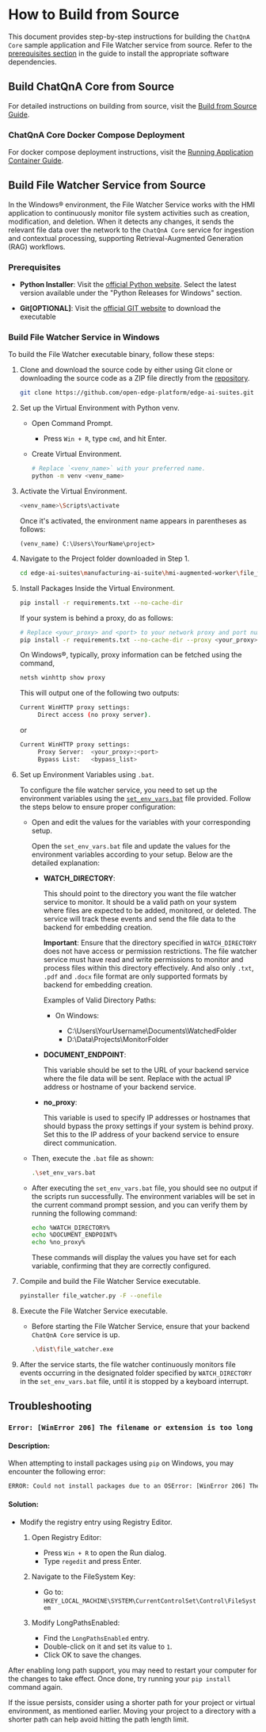 # How to Build from Source

This document provides step-by-step instructions for building the `ChatQnA Core` sample application and File Watcher service from source. Refer to the [prerequisites section](./get-started.md/#prerequisites) in the guide to install the appropriate software dependencies.

## Build ChatQnA Core from Source

For detailed instructions on building from source, visit the [Build from Source Guide](https://github.com/open-edge-platform/edge-ai-libraries/blob/main/sample-applications/chat-question-and-answer-core/docs/user-guide/build-from-source.md).

### ChatQnA Core Docker Compose Deployment

For docker compose deployment instructions, visit the [Running Application Container Guide](https://github.com/open-edge-platform/edge-ai-libraries/blob/main/sample-applications/chat-question-and-answer-core/docs/user-guide/build-from-source.md#running-the-application-container).


## Build File Watcher Service from Source

In the Windows® environment, the File Watcher Service works with the HMI application to continuously monitor file system activities such as creation, modification, and deletion. When it detects any changes, it sends the relevant file data over the network to the `ChatQnA Core` service for ingestion and contextual processing, supporting Retrieval-Augmented Generation (RAG) workflows.

### Prerequisites

- **Python Installer**: Visit the [official Python website](https://www.python.org/downloads/windows/). Select the latest version available under the "Python Releases for Windows" section.

- **Git[OPTIONAL]**: Visit the [official GIT website](https://git-scm.com/download/win) to download the executable

### Build File Watcher Service in Windows

To build the File Watcher executable binary, follow these steps:

1. Clone and download the source code by either using Git clone or downloading the source code as a ZIP file directly from the [repository](https://github.com/open-edge-platform/edge-ai-suites).
   ```bash
   git clone https://github.com/open-edge-platform/edge-ai-suites.git edge-ai-suites
   ```

2. Set up the Virtual Environment with Python venv.

   - Open Command Prompt.

        - Press `Win + R`, type `cmd`, and hit Enter.

   - Create Virtual Environment.

     ```sh
     # Replace `<venv_name>` with your preferred name.
     python -m venv <venv_name>
     ```

3. Activate the Virtual Environment.

   ```sh
   <venv_name>\Scripts\activate
   ```

   Once it's activated, the environment name appears in parentheses as follows:

   ```
   (venv_name) C:\Users\YourName\project>
   ```

4. Navigate to the Project folder downloaded in Step 1.

   ```sh
   cd edge-ai-suites\manufacturing-ai-suite\hmi-augmented-worker\file_watcher
   ```

5. Install Packages Inside the Virtual Environment.

   ```sh
   pip install -r requirements.txt --no-cache-dir
   ```

   If your system is behind a proxy, do as follows:

   ```sh
   # Replace <your_proxy> and <port> to your network proxy and port number
   pip install -r requirements.txt --no-cache-dir --proxy <your_proxy>:<port>
   ```
   On Windows®, typically, proxy information can be fetched using the command,
   ```sh
   netsh winhttp show proxy
   ```
   This will output one of the following two outputs:
   ```sh
   Current WinHTTP proxy settings:
        Direct access (no proxy server).
   ```
   or
   ```sh
   Current WinHTTP proxy settings:
        Proxy Server:  <your_proxy>:<port>
        Bypass List:   <bypass_list>
   ```

6. Set up Environment Variables using `.bat`.

   To configure the file watcher service, you need to set up the environment variables using the [`set_env_vars.bat`](../../file_watcher/set_env_vars.bat) file provided. Follow the steps below to ensure proper configuration:

   - Open and edit the values for the variables with your corresponding setup.

     Open the `set_env_vars.bat` file and update the values for the environment variables according to your setup. Below are the detailed explanation:

     - **WATCH_DIRECTORY**:

       This should point to the directory you want the file watcher service to monitor. It should be a valid path on your system where files are expected to be added, monitored, or deleted. The service will track these events and send the file data to the backend for embedding creation.

       **Important**: Ensure that the directory specified in `WATCH_DIRECTORY` does not have access or permission restrictions. The file watcher service must have read and write permissions to monitor and process files within this directory effectively. And also only `.txt`, `.pdf` and `.docx` file format are only supported formats by backend for embedding creation.

       Examples of Valid Directory Paths:

       - On Windows:

         - C:\Users\YourUsername\Documents\WatchedFolder
         - D:\Data\Projects\MonitorFolder

     - **DOCUMENT_ENDPOINT**:

       This variable should be set to the URL of your backend service where the file data will be sent. Replace <your-backend-service-ip> with the actual IP address or hostname of your backend service.

     - **no_proxy**:

       This variable is used to specify IP addresses or hostnames that should bypass the proxy settings if your system is behind proxy. Set this to the IP address of your backend service to ensure direct communication.

   - Then, execute the `.bat` file as shown:

     ```sh
     .\set_env_vars.bat
     ```

   - After executing the `set_env_vars.bat` file, you should see no output if the scripts run successfully. The environment variables will be set in the current command prompt session, and you can verify them by running the following command:

     ```sh
     echo %WATCH_DIRECTORY%
     echo %DOCUMENT_ENDPOINT%
     echo %no_proxy%
     ```

     These commands will display the values you have set for each variable, confirming that they are correctly configured.

7. Compile and build the File Watcher Service executable.

   ```sh
   pyinstaller file_watcher.py -F --onefile
   ```

8. Execute the File Watcher Service executable.

   - Before starting the File Watcher Service, ensure that your backend `ChatQnA Core` service is up.

     ```sh
     .\dist\file_watcher.exe
     ```

9. After the service starts, the file watcher continuously monitors file events occurring in the designated folder specified by `WATCH_DIRECTORY` in the `set_env_vars.bat` file, until it is stopped by a keyboard interrupt.

## Troubleshooting

### `Error: [WinError 206] The filename or extension is too long`

#### Description:

When attempting to install packages using `pip` on Windows, you may encounter the following error:

```sh
ERROR: Could not install packages due to an OSError: [WinError 206] The filename or extension is too long: "...
```

#### Solution:

- Modify the registry entry using Registry Editor.

  1. Open Registry Editor:

     - Press `Win + R` to open the Run dialog.
     - Type `regedit` and press Enter.

  2. Navigate to the FileSystem Key:

     - Go to: `HKEY_LOCAL_MACHINE\SYSTEM\CurrentControlSet\Control\FileSystem`

  3. Modify LongPathsEnabled:

     - Find the `LongPathsEnabled` entry.
     - Double-click on it and set its value to `1`.
     - Click OK to save the changes.

After enabling long path support, you may need to restart your computer for the changes to take effect. Once done, try running your `pip install` command again.

If the issue persists, consider using a shorter path for your project or virtual environment, as mentioned earlier. Moving your project to a directory with a shorter path can help avoid hitting the path length limit.
